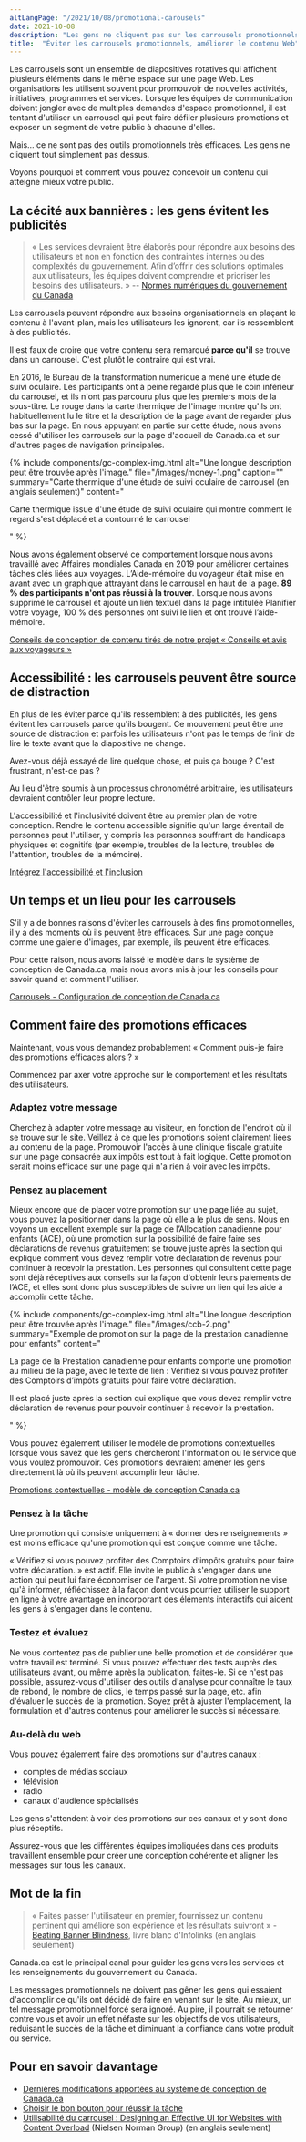 ```yaml
---
altLangPage: "/2021/10/08/promotional-carousels"
date: 2021-10-08
description: "Les gens ne cliquent pas sur les carrousels promotionnels sur Canada.ca. Apprenez à concevoir des promotions efficaces."
title:  "Éviter les carrousels promotionnels, améliorer le contenu Web"
---
```


Les carrousels sont un ensemble de diapositives rotatives qui affichent plusieurs éléments dans le même espace sur une page Web. Les organisations les utilisent souvent pour promouvoir de nouvelles activités, initiatives, programmes et services. Lorsque les équipes de communication doivent jongler avec de multiples demandes d'espace promotionnel, il est tentant d'utiliser un carrousel qui peut faire défiler plusieurs promotions et exposer un segment de votre public à chacune d'elles.

Mais... ce ne sont pas des outils promotionnels très efficaces. Les gens ne cliquent tout simplement pas dessus.

Voyons pourquoi et comment vous pouvez concevoir un contenu qui atteigne mieux votre public.

## La cécité aux bannières : les gens évitent les publicités

> « Les services devraient être élaborés pour répondre aux besoins des utilisateurs et non en fonction des contraintes internes ou des complexités du gouvernement. Afin d’offrir des solutions optimales aux utilisateurs, les équipes doivent comprendre et prioriser les besoins des utilisateurs. » -- [Normes numériques du gouvernement du Canada](https://www.canada.ca/fr/gouvernement/systeme/gouvernement-numerique/normes-numeriques-gouvernement-canada.html)

Les carrousels peuvent répondre aux besoins organisationnels en plaçant le contenu à l'avant-plan, mais les utilisateurs les ignorent, car ils ressemblent à des publicités.

Il est faux de croire que votre contenu sera remarqué **parce qu'il** se trouve dans un carrousel. C'est plutôt le contraire qui est vrai.

En 2016, le Bureau de la transformation numérique a mené une étude de suivi oculaire. Les participants ont à peine regardé plus que le coin inférieur du carrousel, et ils n'ont pas parcouru plus que les premiers mots de la sous-titre. Le rouge dans la carte thermique de l'image montre qu'ils ont habituellement lu le titre et la description de la page avant de regarder plus bas sur la page. En nous appuyant en partie sur cette étude, nous avons cessé d'utiliser les carrousels sur la page d'accueil de Canada.ca et sur d'autres pages de navigation principales.

{% include components/gc-complex-img.html
   alt="Une longue description peut être trouvée après l'image."
   file="/images/money-1.png"
   caption=""
   summary="Carte thermique d'une étude de suivi oculaire de carrousel (en anglais seulement)"
   content="<p>Carte thermique issue d'une étude de suivi oculaire qui montre comment le regard s'est déplacé et a contourné le carrousel</p>"
%}

Nous avons également observé ce comportement lorsque nous avons travaillé avec Affaires mondiales Canada en 2019 pour améliorer certaines tâches clés liées aux voyages. L’Aide-mémoire du voyageur était mise en avant avec un graphique attrayant dans le carrousel en haut de la page. **89 % des participants n'ont pas réussi à la trouver**. Lorsque nous avons supprimé le carrousel et ajouté un lien textuel dans la page intitulée Planifier votre voyage, 100 % des personnes ont suivi le lien et ont trouvé l’aide-mémoire.

[Conseils de conception de contenu tirés de notre projet « Conseils et avis aux voyageurs »](https://blogue.canada.ca/2019/11/01/conseils-voyageurs-contact)

## Accessibilité : les carrousels peuvent être source de distraction

En plus de les éviter parce qu'ils ressemblent à des publicités, les gens évitent les carrousels parce qu'ils bougent. Ce mouvement peut être une source de distraction et parfois les utilisateurs n'ont pas le temps de finir de lire le texte avant que la diapositive ne change.

Avez-vous déjà essayé de lire quelque chose, et puis ça bouge ? C'est frustrant, n'est-ce pas ?

Au lieu d'être soumis à un processus chronométré arbitraire, les utilisateurs devraient contrôler leur propre lecture.

L'accessibilité et l'inclusivité doivent être au premier plan de votre conception. Rendre le contenu accessible signifie qu'un large éventail de personnes peut l'utiliser, y compris les personnes souffrant de handicaps physiques et cognitifs (par exemple, troubles de la lecture, troubles de l'attention, troubles de la mémoire).

[Intégrez l'accessibilité et l'inclusion](https://conception.canada.ca/amelioration-continue/concevoir-contenu.html)

## Un temps et un lieu pour les carrousels

S'il y a de bonnes raisons d'éviter les carrousels à des fins promotionnelles, il y a des moments où ils peuvent être efficaces. Sur une page conçue comme une galerie d'images, par exemple, ils peuvent être efficaces.

Pour cette raison, nous avons laissé le modèle dans le système de conception de Canada.ca, mais nous avons mis à jour les conseils pour savoir quand et comment l'utiliser.

[Carrousels - Configuration de conception de Canada.ca](https://conception.canada.ca/configurations-conception-communes/carrousels.html)

## Comment faire des promotions efficaces

Maintenant, vous vous demandez probablement « Comment puis-je faire des promotions efficaces alors ? »

Commencez par axer votre approche sur le comportement et les résultats des utilisateurs.

### Adaptez votre message

Cherchez à adapter votre message au visiteur, en fonction de l'endroit où il se trouve sur le site. Veillez à ce que les promotions soient clairement liées au contenu de la page. Promouvoir l'accès à une clinique fiscale gratuite sur une page consacrée aux impôts est tout à fait logique. Cette promotion serait moins efficace sur une page qui n'a rien à voir avec les impôts.

### Pensez au placement

Mieux encore que de placer votre promotion sur une page liée au sujet, vous pouvez la positionner dans la page où elle a le plus de sens. Nous en voyons un excellent exemple sur la page de l’Allocation canadienne pour enfants (ACE), où une promotion sur la possibilité de faire faire ses déclarations de revenus gratuitement se trouve juste après la section qui explique comment vous devez remplir votre déclaration de revenus pour continuer à recevoir la prestation. Les personnes qui consultent cette page sont déjà réceptives aux conseils sur la façon d'obtenir leurs paiements de l’ACE, et elles sont donc plus susceptibles de suivre un lien qui les aide à accomplir cette tâche.

{% include components/gc-complex-img.html
   alt="Une longue description peut être trouvée après l'image."
   file="/images/ccb-2.png"
   summary="Exemple de promotion sur la page de la prestation canadienne pour enfants"
   content="<p>La page de la Prestation canadienne pour enfants comporte une promotion au milieu de la page, avec le texte de lien : Vérifiez si vous pouvez profiter des Comptoirs d’impôts gratuits pour faire votre déclaration.</p>
<p>Il est placé juste après la section qui explique que vous devez remplir votre déclaration de revenus pour pouvoir continuer à recevoir la prestation.</p>"
%}

Vous pouvez également utiliser le modèle de promotions contextuelles lorsque vous savez que les gens chercheront l'information ou le service que vous voulez promouvoir. Ces promotions devraient amener les gens directement là où ils peuvent accomplir leur tâche.

[Promotions contextuelles - modèle de conception Canada.ca](https://conception.canada.ca/configurations-conception-communes/vignettes-promotionnelles.html)

### Pensez à la tâche

Une promotion qui consiste uniquement à « donner des renseignements » est moins efficace qu'une promotion qui est conçue comme une tâche.

« Vérifiez si vous pouvez profiter des Comptoirs d’impôts gratuits pour faire votre déclaration. » est actif. Elle invite le public à s'engager dans une action qui peut lui faire économiser de l'argent. Si votre promotion ne vise qu'à informer, réfléchissez à la façon dont vous pourriez utiliser le support en ligne à votre avantage en incorporant des éléments interactifs qui aident les gens à s'engager dans le contenu.

### Testez et évaluez

Ne vous contentez pas de publier une belle promotion et de considérer que votre travail est terminé. Si vous pouvez effectuer des tests auprès des utilisateurs avant, ou même après la publication, faites-le. Si ce n'est pas possible, assurez-vous d'utiliser des outils d'analyse pour connaître le taux de rebond, le nombre de clics, le temps passé sur la page, etc. afin d'évaluer le succès de la promotion. Soyez prêt à ajuster l'emplacement, la formulation et d'autres contenus pour améliorer le succès si nécessaire.

### Au-delà du web

Vous pouvez également faire des promotions sur d'autres canaux :

- comptes de médias sociaux
- télévision
- radio
- canaux d'audience spécialisés

Les gens s'attendent à voir des promotions sur ces canaux et y sont donc plus réceptifs.

Assurez-vous que les différentes équipes impliquées dans ces produits travaillent ensemble pour créer une conception cohérente et aligner les messages sur tous les canaux.

## Mot de la fin

> « Faites passer l'utilisateur en premier, fournissez un contenu pertinent qui améliore son expérience et les résultats suivront » - [Beating Banner Blindness](http://resources.infolinks.com/static/eyetracking-whitepaper.pdf), livre blanc d'Infolinks (en anglais seulement)

Canada.ca est le principal canal pour guider les gens vers les services et les renseignements du gouvernement du Canada.

Les messages promotionnels ne doivent pas gêner les gens qui essaient d'accomplir ce qu'ils ont décidé de faire en venant sur le site. Au mieux, un tel message promotionnel forcé sera ignoré. Au pire, il pourrait se retourner contre vous et avoir un effet néfaste sur les objectifs de vos utilisateurs, réduisant le succès de la tâche et diminuant la confiance dans votre produit ou service.

## Pour en savoir davantage

- [Dernières modifications apportées au système de conception de Canada.ca](https://www.canada.ca/fr/gouvernement/a-propos/systeme-conception/derniers-changements.html)
- [Choisir le bon bouton pour réussir la tâche](https://blogue.canada.ca/2020/12/17/choisir-des-boutons)
- [Utilisabilité du carrousel : Designing an Effective UI for Websites with Content Overload](https://www.nngroup.com/articles/designing-effective-carousels/) (Nielsen Norman Group) (en anglais seulement)